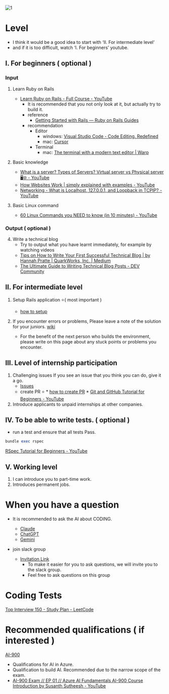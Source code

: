 ![1](https://github.com/user-attachments/assets/685220c3-07bb-4b3e-8950-89fa434d24ca)

# Level
* I think it would be a good idea to start with ‘Ⅱ. For intermediate level’ 
* and if it is too difficult, watch ‘Ⅰ. For beginners’ youtube.

## Ⅰ. For beginners ( optional )
### Input
1. Learn Ruby on Rails
     * [Learn Ruby on Rails \- Full Course \- YouTube](https://www.youtube.com/watch?v=fmyvWz5TUWg)
       * It is recommended that you not only look at it, but actually try to build it.
       * reference
           * [Getting Started with Rails — Ruby on Rails Guides](https://guides.rubyonrails.org/getting_started.html)
       * recommendation
            * Editor
               * windows: [Visual Studio Code \- Code Editing\. Redefined](https://code.visualstudio.com/)
               * mac: [Cursor](https://www.cursor.com/)
            * Terminal
              * mac: [The terminal with a modern text editor \| Warp](https://www.warp.dev/text-editor)
            
2. Basic knowledge
    - [What is a server? Types of Servers? Virtual server vs Physical server 🖥️🌐 \- YouTube](https://www.youtube.com/watch?v=BPVcsOKfd34)
    -  [How Websites Work \| simply explained with examples \- YouTube](https://www.youtube.com/watch?v=vcRmKtL4o_4)
    -  [Networking \- What is Localhost, 127\.0\.0\.1, and Loopback in TCPIP? \- YouTube](https://www.youtube.com/watch?v=MDu6hWknk70)
3. Basic Linux command
    - [60 Linux Commands you NEED to know \(in 10 minutes\) \- YouTube](https://www.youtube.com/watch?v=gd7BXuUQ91w)
 
### Output ( optional )
4. Write a technical blog
      * Try to output what you have learnt immediately, for example by watching videos
      * [Tips on How to Write Your First Successful Technical Blog \| by Hannah Pratte \| QuarkWorks, Inc\. \| Medium](https://medium.com/quark-works/tips-on-how-to-write-your-first-successful-technical-blog-4cb65e5b4ce4)
      * [The Ultimate Guide to Writing Technical Blog Posts \- DEV Community](https://dev.to/blackgirlbytes/the-ultimate-guide-to-writing-technical-blog-posts-5464)

## Ⅱ. For intermediate level
1. Setup Rails application ⭐️( most important )
   * [how to setup](https://github.com/nishikawa1031/mainApp/wiki/How-to-setup)

2. If you encounter errors or problems, Please leave a note of the solution for your juniors. [wiki](https://github.com/nishikawa1031/mainApp/wiki)
   * For the benefit of the next person who builds the environment, please write on this page about any stuck points or problems you encounter.

## Ⅲ. Level of internship participation
1. Challenging issues
If you see an issue that you think you can do, give it a go.
   * [Issues](https://github.com/nishikawa1031/mainApp/issues)
   * create PR ⭐️
         * [how to create PR](../work_way/pr.md)
         * [Git and GitHub Tutorial for Beginners \- YouTube](https://www.youtube.com/watch?v=tRZGeaHPoaw)
2. Introduce applicants to unpaid internships at other companies.

## Ⅳ. To be able to write tests. ( optional )
* run a test and ensure that all tests Pass.
```ruby
bundle exec rspec
```
[RSpec Tutorial for Beginners \- YouTube](https://www.youtube.com/watch?v=-uhFA74eBG0)

## Ⅴ. Working level
1. I can introduce you to part-time work.
2. Introduces permanent jobs.

# When you have a question
* It is recommended to ask the AI about CODING.
  * [Claude](https://claude.ai/new)
  * [ChatGPT](https://chatgpt.com/)
  * [Gemini](https://gemini.google.com/app)

* join slack group
     * [Invitation Link](https://join.slack.com/t/artinternship/shared_invite/zt-2p0dn32tu-pMI7GtfsTifKIDHxPPze9w)
         * To make it easier for you to ask questions, we will invite you to the slack group.
         * Feel free to ask questions on this group

# Coding Tests
[Top Interview 150 \- Study Plan \- LeetCode](https://leetcode.com/studyplan/top-interview-150/)

# Recommended qualifications ( if interested )
[AI-900](https://learn.microsoft.com/en-us/credentials/certifications/azure-ai-fundamentals/?practice-assessment-type=certification)
   * Qualifications for AI in Azure.
   * Qualification to build AI. Recommended due to the narrow scope of the exam.
   * [AI\-900 Exam // EP 01 // Azure AI Fundamentals AI\-900 Course Introduction by Susanth Sutheesh \- YouTube](https://www.youtube.com/watch?v=E2644J4jgd8&list=PLhLKc18P9YOAGdtSpB3y7WMkjJbi7dva_)
